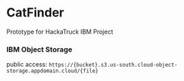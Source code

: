 # CatFinder
Prototype for HackaTruck IBM Project

### IBM Object Storage
public access: ```https://{bucket}.s3.us-south.cloud-object-storage.appdomain.cloud/{file}```
